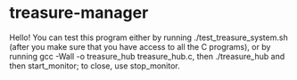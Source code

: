 # treasure-manager
 
Hello! You can test this program either by running ./test_treasure_system.sh (after you make sure that you have access to all the C programs), or by running gcc -Wall -o treasure_hub treasure_hub.c, then ./treasure_hub and then start_monitor; to close, use stop_monitor.
